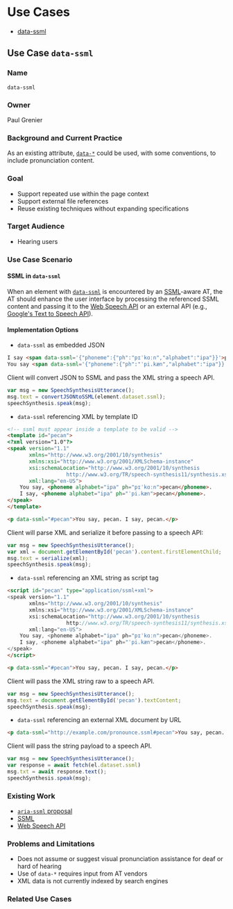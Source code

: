 # Use Cases

- [data-ssml](#Use-Case-Data-SSML)

## Use Case `data-ssml`

### Name
`data-ssml`

### Owner
Paul Grenier

### Background and Current Practice
As an existing attribute, [`data-*`](https://html.spec.whatwg.org/multipage/dom.html#embedding-custom-non-visible-data-with-the-data-*-attributes) could be used, with some conventions, to include pronunciation content.

### Goal

- Support repeated use within the page context
- Support external file references
- Reuse existing techniques without expanding specifications

### Target Audience

- Hearing users

### Use Case Scenario

#### SSML in `data-ssml`

When an element with [`data-ssml`](https://www.w3.org/TR/wai-aria-1.1/#aria-details) is encountered by an [SSML](https://www.w3.org/TR/speech-synthesis11/)-aware AT, the AT should enhance the user interface by processing the referenced SSML content and passing it to the [Web Speech API](https://w3c.github.io/speech-api/) or an external API (e.g., [Google's Text to Speech API](https://cloud.google.com/text-to-speech/)).


#### Implementation Options

- `data-ssml` as embedded JSON

```html
I say <span data-ssml='{"phoneme":{"ph":"pɪˈkɑːn","alphabet":"ipa"}}'>pecan</span>.
You say <span data-ssml='{"phoneme":{"ph":"ˈpi.kæn","alphabet":"ipa"}}'>pecan</span>.
```

Client will convert JSON to SSML and pass the XML string a speech API.

```js
var msg = new SpeechSynthesisUtterance();
msg.text = convertJSONtoSSML(element.dataset.ssml);
speechSynthesis.speak(msg);
```

- `data-ssml` referencing XML by template ID

```html
<!-- ssml must appear inside a template to be valid -->
<template id="pecan">
<?xml version="1.0"?>
<speak version="1.1"
       xmlns="http://www.w3.org/2001/10/synthesis"
       xmlns:xsi="http://www.w3.org/2001/XMLSchema-instance"
       xsi:schemaLocation="http://www.w3.org/2001/10/synthesis
                   http://www.w3.org/TR/speech-synthesis11/synthesis.xsd"
       xml:lang="en-US">
    You say, <phoneme alphabet="ipa" ph="pɪˈkɑːn">pecan</phoneme>.
    I say, <phoneme alphabet="ipa" ph="ˈpi.kæn">pecan</phoneme>.
</speak>
</template>

<p data-ssml="#pecan">You say, pecan. I say, pecan.</p>
```

Client will parse XML and serialize it before passing to a speech API:

```js
var msg = new SpeechSynthesisUtterance();
var xml = document.getElementById('pecan').content.firstElementChild;
msg.text = serialize(xml);
speechSynthesis.speak(msg);
```

- `data-ssml` referencing an XML string as script tag

```html
<script id="pecan" type="application/ssml+xml">
<speak version="1.1"
       xmlns="http://www.w3.org/2001/10/synthesis"
       xmlns:xsi="http://www.w3.org/2001/XMLSchema-instance"
       xsi:schemaLocation="http://www.w3.org/2001/10/synthesis
                   http://www.w3.org/TR/speech-synthesis11/synthesis.xsd"
       xml:lang="en-US">
    You say, <phoneme alphabet="ipa" ph="pɪˈkɑːn">pecan</phoneme>.
    I say, <phoneme alphabet="ipa" ph="ˈpi.kæn">pecan</phoneme>.
</speak>
</script>

<p data-ssml="#pecan">You say, pecan. I say, pecan.</p>
```

Client will pass the XML string raw to a speech API.

```js
var msg = new SpeechSynthesisUtterance();
msg.text = document.getElementById('pecan').textContent;
speechSynthesis.speak(msg);
```

- `data-ssml` referencing an external XML document by URL

```html
<p data-ssml="http://example.com/pronounce.ssml#pecan">You say, pecan. I say, pecan.</p>
```

Client will pass the string payload to a speech API.

```js
var msg = new SpeechSynthesisUtterance();
var response = await fetch(el.dataset.ssml)
msg.txt = await response.text();
speechSynthesis.speak(msg);
```

### Existing Work

- [`aria-ssml` proposal](https://github.com/alia11y/SSMLinHTMLproposal)
- [SSML](https://www.w3.org/TR/speech-synthesis11/)
- [Web Speech API](https://w3c.github.io/speech-api/)

### Problems and Limitations

- Does not assume or suggest visual pronunciation assistance for deaf or hard of hearing
- Use of `data-*` requires input from AT vendors
- XML data is not currently indexed by search engines

### Related Use Cases